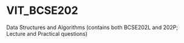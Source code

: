 # VIT_BCSE202
Data Structures and Algorithms (contains both BCSE202L and 202P; Lecture and Practical questions)
